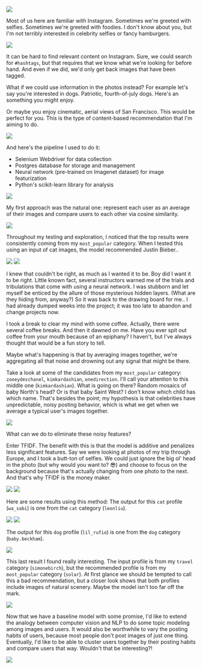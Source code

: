 <img style="float:center" src="./slides/Slide01.jpg" />

Most of us here are familiar with Instagram. Sometimes we're greeted with selfies. Sometimes we're greeted with foodies. I don't know about you, but I'm not terribly interested in celebrity selfies or fancy hamburgers.

<img style="float:center" src="./slides/Slide04.jpg" />

It can be hard to find relevant content on Instagram. Sure, we could search for `#hashtags`, but that requires that we know what we're looking for before hand. And even if we did, we'd only get back images that have been tagged.

What if we could use information in the photos instead? For example let's say you're interested in dogs. Patriotic, fourth-of-july dogs. Here's an something you might enjoy.

Or maybe you enjoy cinematic, aerial views of San Francisco. This would be perfect for you.
This is the type of content-based recommendation that I'm aiming to do.

<img style="float:center" src="./slides/Slide06.jpg" />

And here's the pipeline I used to do it:

* Selenium Webdriver for data collection
* Postgres database for storage and management
* Neural network (pre-trained on Imagenet dataset) for image featurization
* Python's scikit-learn library for analysis

<img style="float:center" src="./slides/Slide07.jpg" />

My first approach was the natural one: represent each user as an average of their images and compare users to each other via cosine similarity.

<img style="float:center" src="./slides/Slide08.jpg" />

Throughout my testing and exploration,  I noticed that the top results were consistently coming from my `most_popular` category. When I tested this using an input of cat images, the model recommended Justin Bieber..

<img style="float:center" src="./slides/Slide09.jpg" />
<img style="float:center" src="./slides/Slide10.jpg" />

I knew that couldn't be right, as much as I wanted it to be. Boy did I want it to be right. Little known fact, several instructors warned me of the trials and tribulations that come with using a neural network. I was stubborn and let myself be enticed by the allure of those mysterious hidden layers. (What are they hiding from, anyway?) So it was back to the drawing board for me.. I had already dumped weeks into the project; it was too late to abandon and change projects now.

I took a break to clear my mind with some coffee. Actually, there were several coffee breaks. And then it dawned on me. Have you ever spit out coffee from your mouth because of an epiphany? I haven't, but I've always thought that would be a fun story to tell.

Maybe what's happening is that by averaging images together, we're aggregating all that noise and drowning out any signal that might be there.

Take a look at some of the candidates from my `most_popular` category: `zooeydeschanel`, `kimkardashian`, `onedirection`. I'll call your attention to this middle one (`kimkardashian`). What is going on there? Random mosaics of baby North's head? Or is that baby Saint West? I don't know which child has which name. That's besides the point; my hypothesis is that celebrities have unpredictable, noisy posting behavior, which is what we get when we average a typical user's images together.

<img style="float:center" src="./slides/Slide11.jpg" />

What can we do to eliminate these noisy features?

Enter TFIDF.
The benefit with this is that the model is additive and penalizes less significant features.
Say we were looking at photos of my trip through Europe, and I took a butt-ton of selfies. We could just ignore the big ol' head in the photo (but why would you want to? :sunglasses:) and choose to focus on the background because that's actually changing from one photo to the next. And that's why TFIDF is the money maker.

<img style="float:center" src="./slides/Slide12.jpg" />

<img style="float:center" src="./slides/Slide13.jpg" />


Here are some results using this method:
The output for this `cat` profile (`wa_sabi`) is one from the `cat` category (`leonliu`).

<img style="float:center" src="./slides/Slide14.jpg" />

<img style="float:center" src="./slides/Slide15.jpg" />

The output for this `dog` profile (`lil_rufio`) is one from the `dog` category (`baby.beckham`).

<img style="float:center" src="./slides/Slide16.jpg" />

This last result I found really interesting. The input profile is from my `travel` category (`simonebirch`), but the recommended profile is from my `most_popular` category (`solar`). At first glance we should be tempted to call this a bad recommendation, but a closer look shows that both profiles include images of natural scenery. Maybe the model isn't too far off the mark.

<img style="float:center" src="./slides/Slide17.jpg" />

Now that we have a baseline model with some promise, I'd like to extend the analogy between computer vision and NLP to do some topic modeling among images and users. It would also be worthwhile to vary the posting habits of users, because most people don't post images of just one thing. Eventually, I'd like to be able to cluster users together by their posting habits and compare users that way. Wouldn't that be interesting?!

<img style="float:center" src="./slides/Slide18.jpg" />
